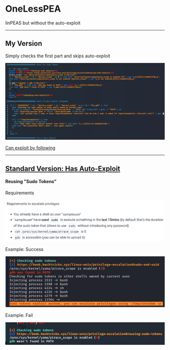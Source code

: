 # OneLessPEA
linPEAS but without the auto-exploit

---
## My Version
Simply checks the first part and skips auto-exploit

![My Version](https://github.com/mperina11/OneLessPEA/blob/main/_resources/28d2b0bea4dd4f128bccabc94bc84806.png)

[Can exploit by following](https://book.hacktricks.xyz/linux-unix/privilege-escalation#reusing-sudo-tokens)

---

## [Standard Version: Has Auto-Exploit](https://github.com/carlospolop/privilege-escalation-awesome-scripts-suite/tree/master/linPEAS)
#### Reusing "Sudo Tokens"
Requirements

![Requirements](https://github.com/mperina11/OneLessPEA/blob/main/_resources/1378f0bb7419433ab6f323e4cc1eea27.png)

Example: Success

![Success](https://github.com/mperina11/OneLessPEA/blob/main/_resources/ccc53959189f4853bcc4a61215e4f106.png)

Example: Fail

![Failed](https://github.com/mperina11/OneLessPEA/blob/main/_resources/cf765407fb8e41d88982ec814bdee4f3.png)
